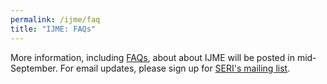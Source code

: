 ```yaml
---
permalink: /ijme/faq
title: "IJME: FAQs"
---
```


More information, including [FAQs](/ijme/faq), about about IJME will be posted in mid-September. For email updates, please sign up for [SERI's mailing list](https://groups.google.com/g/society-for-economics-research-in-india/).